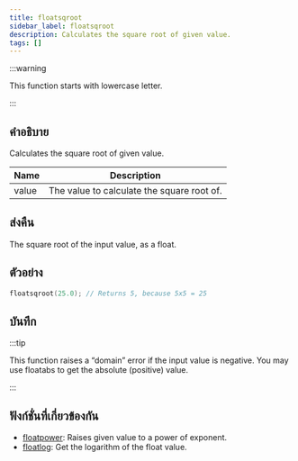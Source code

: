 ```yaml
---
title: floatsqroot
sidebar_label: floatsqroot
description: Calculates the square root of given value.
tags: []
---
```


:::warning

This function starts with lowercase letter.

:::

## คำอธิบาย

Calculates the square root of given value.

| Name  | Description                                |
| ----- | ------------------------------------------ |
| value | The value to calculate the square root of. |

## ส่งคืน

The square root of the input value, as a float.

## ตัวอย่าง

```c
floatsqroot(25.0); // Returns 5, because 5x5 = 25
```

## บันทึก

:::tip

This function raises a “domain” error if the input value is negative. You may use floatabs to get the absolute (positive) value.

:::

## ฟังก์ชั่นที่เกี่ยวข้องกัน

- [floatpower](floatpower): Raises given value to a power of exponent.
- [floatlog](floatlog): Get the logarithm of the float value.
